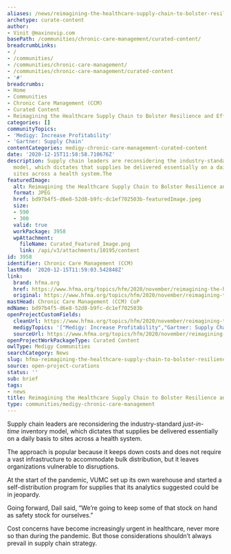 ```yaml
---
aliases: /news/reimagining-the-healthcare-supply-chain-to-bolster-resilience-and-efficiency
archetype: curate-content
author:
- Vinit @maxinovip.com
basePath: /communities/chronic-care-management/curated-content/
breadcrumbLinks:
- /
- /communities/
- /communities/chronic-care-management/
- /communities/chronic-care-management/curated-content
- '#'
breadcrumbs:
- Home
- Communities
- Chronic Care Management (CCM)
- Curated Content
- Reimagining the Healthcare Supply Chain to Bolster Resilience and Efficiency
categories: []
communityTopics:
- 'Medigy: Increase Profitability'
- 'Gartner: Supply Chain'
contentCategories: medigy-chronic-care-management-curated-content
date: '2020-12-15T11:58:58.710676Z'
description: Supply chain leaders are reconsidering the industry-standard just-in-time inventory
  model, which dictates that supplies be delivered essentially on a daily basis to
  sites across a health system.The
featuredImage:
  alt: Reimagining the Healthcare Supply Chain to Bolster Resilience and Efficiency
  format: JPEG
  href: bd97b4f5-d6e8-52d8-b9fc-dc1ef702503b-featuredImage.jpeg
  size:
  - 590
  - 300
  valid: true
  workPackage: 3958
  wpAttachment:
    fileName: Curated_Featured_Image.png
    link: /api/v3/attachments/10195/content
id: 3958
identifier: Chronic Care Management (CCM)
lastMod: '2020-12-15T11:59:03.542848Z'
link:
  brand: hfma.org
  href: https://www.hfma.org/topics/hfm/2020/november/reimagining-the-healthcare-supply-chain-to-bolster-resilience-an.html
  original: https://www.hfma.org/topics/hfm/2020/november/reimagining-the-healthcare-supply-chain-to-bolster-resilience-an.html
mastHead: Chronic Care Management (CCM) CoP
mdName: bd97b4f5-d6e8-52d8-b9fc-dc1ef702503b
openProjectCustomFields:
  cleanUrl: https://www.hfma.org/topics/hfm/2020/november/reimagining-the-healthcare-supply-chain-to-bolster-resilience-an.html
  medigyTopics: '["Medigy: Increase Profitability","Gartner: Supply Chain"]'
  sourceUrl: https://www.hfma.org/topics/hfm/2020/november/reimagining-the-healthcare-supply-chain-to-bolster-resilience-an.html
openProjectWorkPackageType: Curated Content
owlType: Medigy Communities
searchCategory: News
slug: hfma-reimagining-the-healthcare-supply-chain-to-bolster-resilience-and-efficiency
source: open-project-curations
status: ''
sub: brief
tags:
- news
title: Reimagining the Healthcare Supply Chain to Bolster Resilience and Efficiency
type: communities/medigy-chronic-care-management
---
```


<p>Supply chain leaders are reconsidering the industry-standard&nbsp;<i>just-in-time</i>&nbsp;inventory model, which dictates that supplies be delivered essentially on a daily basis to sites across a health system.</p><p>The approach is popular because it keeps down costs and does not require a vast infrastructure to accommodate bulk distribution, but it leaves organizations vulnerable to disruptions.</p><p>At the start of the pandemic, VUMC set up its own warehouse and started a self-distribution program for supplies that its analytics suggested could be in jeopardy.</p><p>Going forward, Dail said, “We’re going to keep some of that stock on hand as safety stock for ourselves.”</p><p>Cost concerns have become increasingly urgent in healthcare, never more so than during the pandemic. But those considerations shouldn’t always prevail in supply chain strategy.</p>